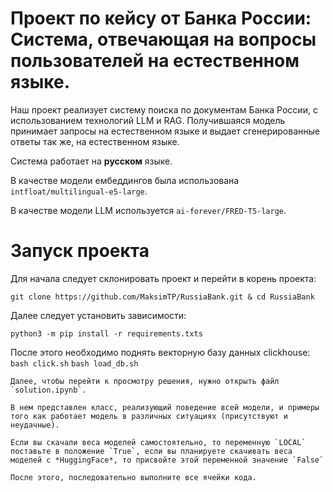 # Проект по кейсу от Банка России: Система, отвечающая на вопросы пользователей на естественном языке.

Наш проект реализует систему поиска по документам Банка России, с использованием технологий LLM и RAG. Получившаяся модель принимает запросы на естественном языке и выдает сгенерированные ответы так же, на естественном языке.

Система работает на **русском** языке.

В качестве модели ембеддингов была использована `intfloat/multilingual-e5-large`.

В качестве модели LLM используется `ai-forever/FRED-T5-large`.

# Запуск проекта

Для начала следует склонировать проект и перейти в корень проекта:

```git clone https://github.com/MaksimTP/RussiaBank.git & cd RussiaBank```

Далее следует установить зависимости:

```python3 -m pip install -r requirements.txts```

После этого необходимо поднять векторную базу данных clickhouse:
```bash click.sh```
```bash load_db.sh```
``````
Далее, чтобы перейти к просмотру решения, нужно открыть файл `solution.ipynb`.

В нем представлен класс, реализующий поведение всей модели, и примеры того как работает модель в различных ситуациях (присутствуют и неудачные).

Если вы скачали веса моделей самостоятельно, то переменную `LOCAL` поставьте в положение `True`, если вы планируете скачивать веса моделей с *HuggingFace*, то присвойте этой переменной значение `False`

После этого, последовательно выполните все ячейки кода.

